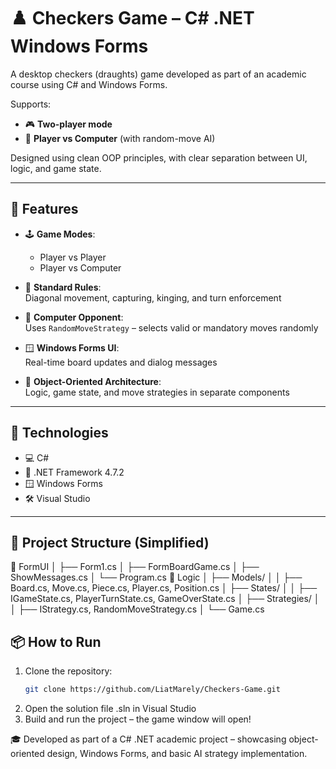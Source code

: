 # ♟️ Checkers Game – C# .NET Windows Forms

A desktop checkers (draughts) game developed as part of an academic course using C# and Windows Forms.

Supports:
- 🎮 **Two-player mode**  
- 🤖 **Player vs Computer** (with random-move AI)

Designed using clean OOP principles, with clear separation between UI, logic, and game state.

---

## 🚀 Features

- 🕹️ **Game Modes**:  
  - Player vs Player  
  - Player vs Computer

- 📏 **Standard Rules**:  
  Diagonal movement, capturing, kinging, and turn enforcement

- 🤖 **Computer Opponent**:  
  Uses `RandomMoveStrategy` – selects valid or mandatory moves randomly

- 🪟 **Windows Forms UI**:  
  Real-time board updates and dialog messages

- 🧱 **Object-Oriented Architecture**:  
  Logic, game state, and move strategies in separate components

---

## 🧠 Technologies

- 💻 C#
- 🧩 .NET Framework 4.7.2  
- 🪟 Windows Forms  
- 🛠️ Visual Studio

---

## 📂 Project Structure (Simplified)
📁 FormUI
│   ├── Form1.cs
│   ├── FormBoardGame.cs
│   ├── ShowMessages.cs
│   └── Program.cs
📁 Logic
│   ├── Models/
│   │   ├── Board.cs, Move.cs, Piece.cs, Player.cs, Position.cs
│   ├── States/
│   │   ├── IGameState.cs, PlayerTurnState.cs, GameOverState.cs
│   ├── Strategies/
│   │   ├── IStrategy.cs, RandomMoveStrategy.cs
│   └── Game.cs


## 📦 How to Run

1. Clone the repository:
   ```bash
   git clone https://github.com/LiatMarely/Checkers-Game.git
2. Open the solution file .sln in Visual Studio
3. Build and run the project – the game window will open!

🎓 Developed as part of a C# .NET academic project – showcasing object-oriented design, Windows Forms, and basic AI strategy implementation.




